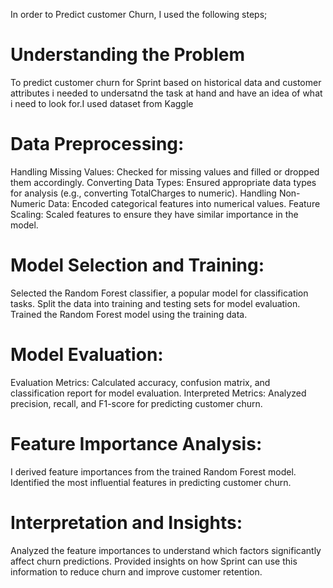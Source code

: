In order to Predict customer Churn, I used the following steps;
# Understanding the Problem
To predict customer churn for Sprint based on historical data and customer attributes i needed to undersatnd the task at hand and have an idea of what i need to look for.I used dataset from Kaggle
# Data Preprocessing:
Handling Missing Values: Checked for missing values and filled or dropped them accordingly.
Converting Data Types: Ensured appropriate data types for analysis (e.g., converting TotalCharges to numeric).
Handling Non-Numeric Data: Encoded categorical features into numerical values.
Feature Scaling: Scaled features to ensure they have similar importance in the model.
# Model Selection and Training:
Selected the Random Forest classifier, a popular model for classification tasks.
Split the data into training and testing sets for model evaluation.
Trained the Random Forest model using the training data.
# Model Evaluation:
Evaluation Metrics: Calculated accuracy, confusion matrix, and classification report for model evaluation.
Interpreted Metrics: Analyzed precision, recall, and F1-score for predicting customer churn.
# Feature Importance Analysis:
I derived feature importances from the trained Random Forest model.
Identified the most influential features in predicting customer churn.
# Interpretation and Insights:
Analyzed the feature importances to understand which factors significantly affect churn predictions.
Provided insights on how Sprint can use this information to reduce churn and improve customer retention.


```python

```
